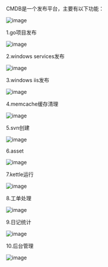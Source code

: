 CMDB是一个发布平台，主要有以下功能：


![image](https://github.com/pengzihe/cmdb/blob/master/static/screen/111.png)

1.go项目发布

![image](https://github.com/pengzihe/cmdb/blob/master/static/screen/112.png)


2.windows services发布

![image](https://github.com/pengzihe/cmdb/blob/master/static/screen/113.png)

3.windows iis发布

![image](https://github.com/pengzihe/cmdb/blob/master/static/screen/114.png)


4.memcache缓存清理

![image](https://github.com/pengzihe/cmdb/blob/master/static/screen/115.png)


5.svn创建

![image](https://github.com/pengzihe/cmdb/blob/master/static/screen/116.png)

6.asset

![image](https://github.com/pengzihe/cmdb/blob/master/static/screen/117.png)

7.kettle运行

![image](https://github.com/pengzihe/cmdb/blob/master/static/screen/118.png)

8.工单处理

![image](https://github.com/pengzihe/cmdb/blob/master/static/screen/119.png)

9.日记统计

![image](https://github.com/pengzihe/cmdb/blob/master/static/screen/120.png)


10.后台管理

![image](https://github.com/pengzihe/cmdb/blob/master/static/screen/121.png)


